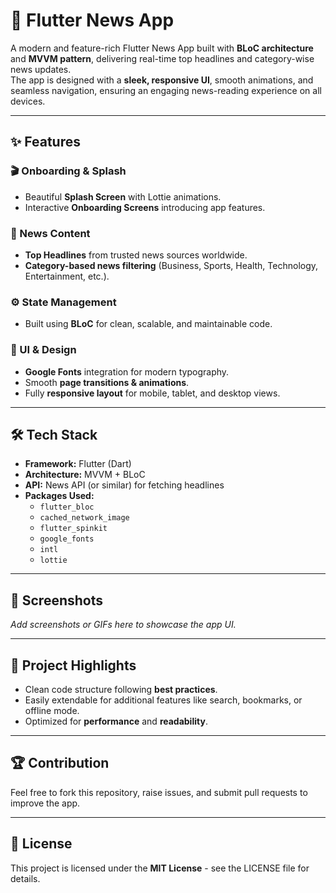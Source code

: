 # 📱 Flutter News App

A modern and feature-rich Flutter News App built with **BLoC architecture** and **MVVM pattern**, delivering real-time top headlines and category-wise news updates.  
The app is designed with a **sleek, responsive UI**, smooth animations, and seamless navigation, ensuring an engaging news-reading experience on all devices.

---

## ✨ Features

### 🎬 Onboarding & Splash
- Beautiful **Splash Screen** with Lottie animations.  
- Interactive **Onboarding Screens** introducing app features.  

### 📰 News Content
- **Top Headlines** from trusted news sources worldwide.  
- **Category-based news filtering** (Business, Sports, Health, Technology, Entertainment, etc.).  

### ⚙️ State Management
- Built using **BLoC** for clean, scalable, and maintainable code.  

### 🎨 UI & Design
- **Google Fonts** integration for modern typography.  
- Smooth **page transitions & animations**.  
- Fully **responsive layout** for mobile, tablet, and desktop views.  

---

## 🛠 Tech Stack
- **Framework:** Flutter (Dart)  
- **Architecture:** MVVM + BLoC  
- **API:** News API (or similar) for fetching headlines  
- **Packages Used:**
  - `flutter_bloc`
  - `cached_network_image`
  - `flutter_spinkit`
  - `google_fonts`
  - `intl`
  - `lottie`

---

## 📸 Screenshots
_Add screenshots or GIFs here to showcase the app UI._

---

## 📌 Project Highlights
- Clean code structure following **best practices**.  
- Easily extendable for additional features like search, bookmarks, or offline mode.  
- Optimized for **performance** and **readability**.

---

## 🏆 Contribution
Feel free to fork this repository, raise issues, and submit pull requests to improve the app.

---

## 📄 License
This project is licensed under the **MIT License** - see the LICENSE file for details.

